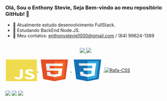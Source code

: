 ### Olá, Sou o Enthony Stevie, Seja Bem-vindo ao meu repositório GitHub! 👋

- 🔭 Atualmente estudo desenvolvimento FullStack.
- 🌱 Estudando BackEnd Node.JS.
- 💬 Meu contatos: enthonystevie1000@gmail.com / (64) 99624-1389
##

<div align="center">
  <a href="https://github.com/Enthony2021">
  <img height="180em" src="https://github-readme-stats.vercel.app/api?username=Enthony2021&show_icons=true&theme=dark&include_all_commits=true&count_private=true"/>
  <img height="180em" src="https://github-readme-stats.vercel.app/api/top-langs/?username=Enthony2021&layout=compact&langs_count=7&theme=dark"/>
</div>
  
<div style="display: inline_block"><br>
  <img align="center" alt="Rafa-Js" height="70" width="100" src="https://raw.githubusercontent.com/devicons/devicon/master/icons/javascript/javascript-plain.svg">
  <img align="center" alt="Rafa-HTML" height="70" width="100" src="https://raw.githubusercontent.com/devicons/devicon/master/icons/html5/html5-original.svg">
  <img align="center" alt="Rafa-CSS" height="70" width="100" src="https://raw.githubusercontent.com/devicons/devicon/master/icons/css3/css3-original.svg">
  <img align="center" alt="Rafa-CSS" height="70" width="100" src="https://cdn.jsdelivr.net/gh/devicons/devicon/icons/cplusplus/cplusplus-original.svg" />
</div>
  
##
##
  
<div> 
  <a href="https://www.youtube.com/channel/UCXZNjZ79hRITP-EZbD1EpWQ" target="_blank"><img src="https://img.shields.io/badge/YouTube-FF0000?style=for-the-badge&logo=youtube&logoColor=white" target="_blank"></a>
  <a href = "mailto:enthonystevie1000@gmail.com"><img src="https://img.shields.io/badge/-Gmail-%23333?style=for-the-badge&logo=gmail&logoColor=white" target="_blank"></a>
  <a href="https://www.linkedin.com/in/enthonystevie" target="_blank"><img src="https://img.shields.io/badge/-LinkedIn-%230077B5?style=for-the-badge&logo=linkedin&logoColor=white" target="_blank"></a> 
</div>

